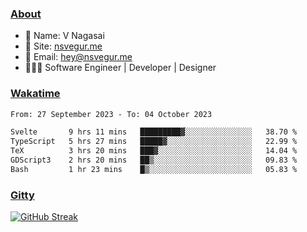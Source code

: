 
### [About](https://nsvegur.me/)

- 👻 Name: V Nagasai
- 🔭 Site: [nsvegur.me](https://nsvegur.me/)
- 📨 Email: [hey@nsvegur.me](mailto:hey@nsvegur.me)
- 👨🏻‍💻 Software Engineer | Developer | Designer

### [Wakatime](https://wakatime.com/@NSVegur)

<!--START_SECTION:waka-->

```txt
From: 27 September 2023 - To: 04 October 2023

Svelte       9 hrs 11 mins   █████████▓░░░░░░░░░░░░░░░   38.70 %
TypeScript   5 hrs 27 mins   █████▓░░░░░░░░░░░░░░░░░░░   22.99 %
TeX          3 hrs 20 mins   ███▓░░░░░░░░░░░░░░░░░░░░░   14.04 %
GDScript3    2 hrs 20 mins   ██▒░░░░░░░░░░░░░░░░░░░░░░   09.83 %
Bash         1 hr 23 mins    █▒░░░░░░░░░░░░░░░░░░░░░░░   05.83 %
```

<!--END_SECTION:waka-->

### [Gitty](https://github.com/NSVEGUR?tab=repositories)

[![GitHub Streak](http://github-profile-summary-cards.vercel.app/api/cards/profile-details?username=NSVEGUR&theme=github_dark)]('https://github.com/NSVEGUR')

